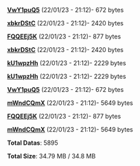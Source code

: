 [**VwY1puQ5**](/data/VwY1puQ5.txt) (22/01/23 - 21:12)- 672 bytes

[**xbkrDStC**](/data/xbkrDStC.txt) (22/01/23 - 21:12)- 2420 bytes

[**FQQEEj5K**](/data/FQQEEj5K.txt) (22/01/23 - 21:12)- 877 bytes

[**xbkrDStC**](/data/xbkrDStC.txt) (22/01/23 - 21:12)- 2420 bytes

[**kU1wpzHh**](/data/kU1wpzHh.txt) (22/01/23 - 21:12)- 2229 bytes

[**kU1wpzHh**](/data/kU1wpzHh.txt) (22/01/23 - 21:12)- 2229 bytes

[**VwY1puQ5**](/data/VwY1puQ5.txt) (22/01/23 - 21:12)- 672 bytes

[**mWndCQmX**](/data/mWndCQmX.txt) (22/01/23 - 21:12)- 5649 bytes

[**FQQEEj5K**](/data/FQQEEj5K.txt) (22/01/23 - 21:12)- 877 bytes

[**mWndCQmX**](/data/mWndCQmX.txt) (22/01/23 - 21:12)- 5649 bytes

**Total Datas**: 5895

**Total Size**: 34.79 MB / 34.8 MB